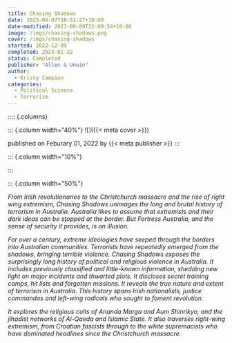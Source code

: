 ```yaml
---
title: Chasing Shadows
date: 2023-09-07T10:51:27+10:00
date-modified: 2023-09-09T22:09:54+10:00
image: /imgs/chasing-shadows.png
cover: /imgs/chasing-shadows
started: 2022-12-09
completed: 2023-01-22
status: Completed
publisher: "Allen & Unwin"
author:
  - Kristy Campion
categories:
  - Political Science
  - Terrorism
---
```


:::: {.columns}

::: {.column width="40%"}
![]({{< meta cover >}})

published on Feburary 01, 2022 by {{< meta publisher >}}
:::

::: {.column width="10%"}
<!-- empty column to create gap -->
:::

::: {.column width="50%"}

*From Irish revolutionaries to the Christchurch massacre and the rise of right wing extremism, Chasing Shadows unimages the long and brutal history of terrorism in Australia. Australia likes to assume that extremists and their dark ideas can be stopped at the border. But Fortress Australia, and the sense of security it provides, is an illusion.*

*For over a century, extreme ideologies have seeped through the borders into Australian communities. Terrorists have repeatedly emerged from the shadows, bringing terrible violence. Chasing Shadows exposes the surprisingly long history of political and religious violence in Australia. It includes previously classified and little-known information, shedding new light on major incidents and thwarted plots. It discloses secret training camps, hit lists and forgotten missions. It reveals the true nature and extent of terrorism in Australia. This history spans Irish nationalists, justice commandos and left-wing radicals who sought to foment revolution.*

*It explores the religious cults of Ananda Marga and Aum Shinrikyo, and the jihadist networks of Al-Qaeda and Islamic State. It also traverses right-wing extremism, from Croatian fascists through to the white supremacists who have dominated headlines since the Christchurch massacre.*

